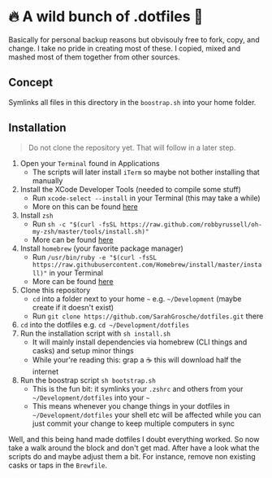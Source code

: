 # 🔥 A wild bunch of .dotfiles 🦌

Basically for personal backup reasons but obvisouly free to fork, copy, and change. I take no pride in creating most of these. I copied, mixed and mashed most of them together from other sources.

## Concept

Symlinks all files in this directory in the `boostrap.sh` into your home folder.

## Installation

> Do not clone the repository yet. That will follow in a later step.

1. Open your `Terminal` found in Applications
   - The scripts will later install `iTerm` so maybe not bother installing that manually
2. Install the XCode Developer Tools (needed to compile some stuff)
    - Run `xcode-select --install` in your Terminal (this may take a while)
    - More on this can be found [here](http://osxdaily.com/2014/02/12/install-command-line-tools-mac-os-x/)
3. Install `zsh`
    - Run `sh -c "$(curl -fsSL https://raw.github.com/robbyrussell/oh-my-zsh/master/tools/install.sh)"`
    - More can be found [here](https://ohmyz.sh/)
4. Install `homebrew` (your favorite package manager)
    - Run `/usr/bin/ruby -e "$(curl -fsSL https://raw.githubusercontent.com/Homebrew/install/master/install)"` in your Terminal
    - More can be found [here](https://brew.sh/)
5. Clone this repository
    - `cd` into a folder next to your home `~` e.g. `~/Development` (maybe create if it doesn't exist)
    - Run `git clone https://github.com/SarahGrosche/dotfiles.git` there
6. `cd` into the dotfiles
    e.g. `cd ~/Development/dotfiles`
7. Run the installation script with `sh install.sh`
    - It will mainly install dependencies via homebrew (CLI things and casks) and setup minor things
    - While your're reading this: grap a ☕️ this will download half the internet
8. Run the boostrap script `sh bootstrap.sh`
    - This is the fun bit: it symlinks your `.zshrc` and others from your `~/Development/dotfiles` into your `~`
    - This means whenever you change things in your dotfiles in `~/Development/dotfiles` your shell etc will be affected while you can just commit your change to keep multiple computers in sync

Well, and this being hand made dotfiles I doubt everything worked. So now take a walk around the block and don't get mad. After have a look what the scripts do and maybe adjust them a bit. For instance, remove non existing casks or taps in the `Brewfile`.